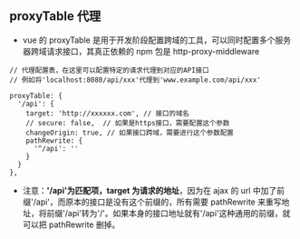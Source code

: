 ## proxyTable 代理

- vue 的 proxyTable 是用于开发阶段配置跨域的工具，可以同时配置多个服务器跨域请求接口，其真正依赖的 npm 包是 http-proxy-middleware

```
// 代理配置表，在这里可以配置特定的请求代理到对应的API接口
// 例如将'localhost:8080/api/xxx'代理到'www.example.com/api/xxx'

proxyTable: {
  '/api': {
    target: 'http://xxxxxx.com', // 接口的域名
    // secure: false,  // 如果是https接口，需要配置这个参数
    changeOrigin: true, // 如果接口跨域，需要进行这个参数配置
    pathRewrite: {
      '^/api': ''
    }
  }
},
```

- 注意：**'/api'为匹配项，target 为请求的地址**，因为在 ajax 的 url 中加了前缀'/api'，而原本的接口是没有这个前缀的，所有需要 pathRewrite 来重写地址，将前缀'/api'转为'/'。如果本身的接口地址就有'/api'这种通用的前缀，就可以把 pathRewrite 删掉。
